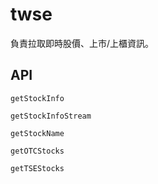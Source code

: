 # twse

負責拉取即時股價、上市/上櫃資訊。

## API

`getStockInfo`

`getStockInfoStream`

`getStockName`

`getOTCStocks`

`getTSEStocks`
